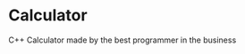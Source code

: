 # Calculator
C++ Calculator made by the best programmer in the business

<!-- https://github.com/Atmois was here ->
